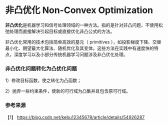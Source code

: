 # 非凸优化 Non-Convex Optimization

**非凸优化**是机器学习和信号处理领域的一种方法。指的是针对非凸问题，不使用松弛处理而直接解决引起目标或直接优化非凸公式的方法。

非凸优化常用的技术包括简单高效的基元（ primitives ），如投影梯度下降、交替最小化、期望最大化算法、随机优化及其变体。这些方法在实践中有速度快的特点，深度学习以及小部分传统机器学习问题涉及非凸优化处理。


### 非凸优化问题转化为凸优化问题

1）修改目标函数，使之转化为凸函数；

2）抛弃一些约束条件，使新的可行域为凸集并且包含原可行域。

### 参考来源

【1】  https://blog.csdn.net/kebu12345678/article/details/54926287